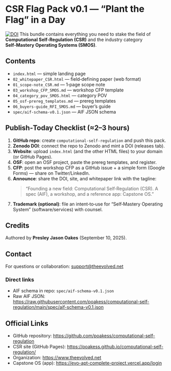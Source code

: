 # CSR Flag Pack v0.1 — “Plant the Flag” in a Day
[![DOI](https://zenodo.org/badge/DOI/10.5281/zenodo.17095406.svg)](https://doi.org/10.5281/zenodo.17095406)
This bundle contains everything you need to stake the field of **Computational Self‑Regulation (CSR)** and the industry category **Self‑Mastery Operating Systems (SMOS)**.

## Contents
- `index.html` — simple landing page
- `02_whitepaper_CSR.html` — field‑defining paper (web format)
- `01_scope-note_CSR.md` — 1‑page scope note
- `03_workshop_CFP_SMOS.md` — workshop CFP template
- `04_category_pov_SMOS.html` — category POV
- `05_osf-prereg_templates.md` — prereg templates
- `06_buyers-guide_RFI_SMOS.md` — buyer’s guide
- `spec/aif-schema-v0.1.json` — AIF JSON schema

## Publish‑Today Checklist (≈2–3 hours)
1) **GitHub repo**: create `computational-self-regulation` and push this pack.  
2) **Zenodo DOI**: connect the repo to Zenodo and mint a DOI (releases tab).  
3) **Website**: upload `index.html` (and the other HTML files) to your domain (or GitHub Pages).  
4) **OSF**: open an OSF project, paste the prereg templates, and register.
5) **CFP**: post the workshop CFP as a GitHub issue + a simple form (Google Forms) — share on Twitter/LinkedIn.  
6) **Announce**: share the DOI, site, and whitepaper link with the tagline:  
   > “Founding a new field: Computational Self‑Regulation (CSR). A spec (AIF), a workshop, and a reference app: Capstone OS.”
7) **Trademark (optional)**: file an intent‑to‑use for “Self‑Mastery Operating System” (software/services) with counsel.

## Credits
Authored by **Presley Jason Oakes** (September 10, 2025).

## Contact
For questions or collaboration: support@theevolved.net


### Direct links
- AIF schema in repo: `spec/aif-schema-v0.1.json`
- Raw AIF JSON: https://raw.githubusercontent.com/poakess/computational-self-regulation/main/spec/aif-schema-v0.1.json


## Official Links
- GitHub repository: https://github.com/poakess/computational-self-regulation
- CSR site (GitHub Pages): https://poakess.github.io/computational-self-regulation/
- Organization: https://www.theevolved.net
- Capstone OS (app): https://evo-apt-complete-project.vercel.app/login